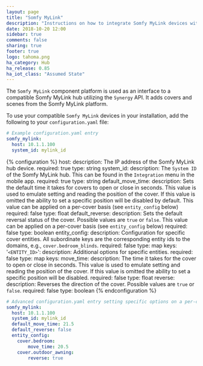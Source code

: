 ```yaml
---
layout: page
title: "Somfy MyLink"
description: "Instructions on how to integrate Somfy MyLink devices with Home Assistant."
date: 2018-10-20 12:00
sidebar: true
comments: false
sharing: true
footer: true
logo: tahoma.png
ha_category: Hub
ha_release: 0.85
ha_iot_class: "Assumed State"
---
```


The `Somfy MyLink` component platform is used as an interface to a compatible Somfy MyLink hub utilizing the `Synergy` API. It adds covers and scenes from the Somfy MyLink platform.

To use your compatible `Somfy MyLink` devices in your installation, add the following to your `configuration.yaml` file:

```yaml
# Example configuration.yaml entry
somfy_mylink:
  host: 10.1.1.100
  system_id: mylink_id
```

{% configuration %}
host:
  description: The IP address of the Somfy MyLink hub device.
  required: true
  type: string
system_id:
  description: The `System ID` of the Somfy MyLink hub. This can be found in the `Integration` menu in the mobile app.
  required: true
  type: string
default_move_time:
  description: Sets the default time it takes for covers to open or close in seconds. This value is used to emulate setting and reading the position of the cover. If this value is omitted the ability to set a specific position will be disabled by default. This value can be applied on a per-cover basis (see `entity_config` below)
  required: false
  type: float
default_reverse:
  description: Sets the default reversal status of the cover. Possible values are `true` or `false`. This value can be applied on a per-cover basis (see `entity_config` below)
  required: false
  type: boolean
entity_config:
  description: Configuration for specific cover entities. All subordinate keys are the corresponding entity ids to the domains, e.g., `cover.bedroom_blinds`.
  required: false
  type: map
  keys:
    '`<ENTITY_ID>`':
      description: Additional options for specific entities.
      required: false
      type: map
      keys:
        move_time:
          description: The time it takes for the cover to open or close in seconds. This value is used to emulate setting and reading the position of the cover. If this value is omitted the ability to set a specific position will be disabled.
          required: false
          type: float
        reverse:
          description: Reverses the direction of the cover. Possible values are `true` or `false`.
          required: false
          type: boolean
{% endconfiguration %}

```yaml
# Advanced configuration.yaml entry setting specific options on a per-cover basis
somfy_mylink:
  host: 10.1.1.100
  system_id: mylink_id
  default_move_time: 21.5
  default_reverse: false
  entity_config:
    cover.bedroom:
        move_time: 20.5
    cover.outdoor_awning:
        reverse: true
```

